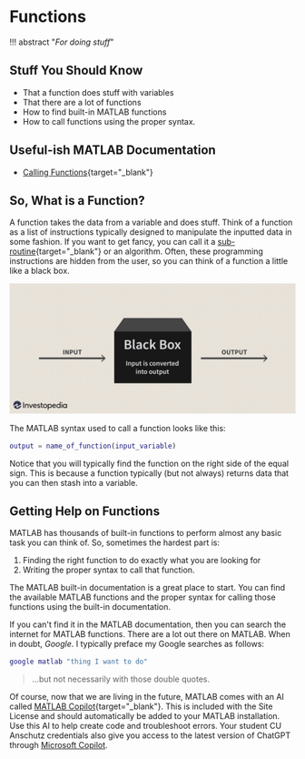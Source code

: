 # Functions

!!! abstract "*For doing stuff*"

## Stuff You Should Know

* That a function does stuff with variables
* That there are a lot of functions
* How to find built-in MATLAB functions
* How to call functions using the proper syntax.

## Useful-ish MATLAB Documentation

* [Calling Functions](http://www.mathworks.com/help/matlab/learn_matlab/calling-functions.html){target="_blank"}

## So, What is a Function?

A function takes the data from a variable and does stuff. Think of a function as a list of instructions typically designed to manipulate the inputted data in some fashion. If you want to get fancy, you can call it a [sub-routine](https://en.wikipedia.org/wiki/Subroutine){target="_blank"} or an algorithm. Often, these programming instructions are hidden from the user, so you can think of a function a little like a black box.

![Function as a Black Box][img_black_box]

[img_black_box]:images/black_box.png

The MATLAB syntax used to call a function looks like this:

```matlab
output = name_of_function(input_variable)
```

Notice that you will typically find the function on the right side of the equal sign. This is because a function typically (but not always) returns data that you can then stash into a variable.

## Getting Help on Functions

MATLAB has thousands of built-in functions to perform almost any basic task you can think of. So, sometimes the hardest part is:

1. Finding the right function to do exactly what you are looking for
2. Writing the proper syntax to call that function.

The MATLAB built-in documentation is a great place to start. You can find the available MATLAB functions and the proper syntax for calling those functions using the built-in documentation.

If you can't find it in the MATLAB documentation, then you can search the internet for MATLAB functions. There are a lot out there on MATLAB. When in doubt, *Google*. I typically preface my Google searches as follows:

```matlab
google matlab "thing I want to do"
```

>…but not necessarily with those double quotes.

Of course, now that we are living in the future, MATLAB comes with an AI called  [MATLAB Copilot](https://www.mathworks.com/products/matlab-copilot.html){target="_blank"}. This is included with the Site License and should automatically be added to your MATLAB installation. Use this AI to help create code and troubleshoot errors. Your student CU Anschutz credentials also give you access to the latest version of ChatGPT through  [Microsoft Copilot](https://copilot.microsoft.com).
